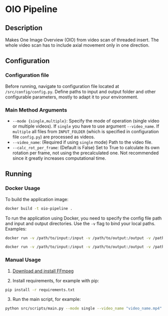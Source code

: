 # OIO Pipeline

## Description
Makes One Image Overview (OIO) from video scan of threaded insert. The whole video scan has to include axial movement only in one direction.

## Configuration

### Configuration file
Before running, navigate to configuration file located at `/src/config/config.py`. Define paths to input and output folder and other configurable parameters, mostly to adapt it to your environment.

### Main Method Arguments
- `--mode {single,multiple}`: Specify the mode of operation (single video or multiple videos). If `single` you have to use argument `--video_name`. If `multiple` all files from `INPUT_FOLDER` (which is specified in configuration file `config.py`) are processed as videos.
- `--video_name`: (Required if using `single` mode) Path to the video file.
- `--calc_rot_per_frame`: (Default is False) Set to True to calculate its own rotation per frame, not using the precalculated one. Not recommended since it greatly increases computational time.

## Running
### Docker Usage
To build the application image:
```bash
docker build -t oio-pipeline .
```
To run the application using Docker, you need to specify the config file path and input and output directories. Use the `-v` flag to bind your local paths.
Examples:
```bash
docker run -v /path/to/input:/input -v /path/to/output:/output -v /path/to/config/config.py:/app/src/config/config.py oio-pipeline --mode multiple
```
```bash
docker run -v /path/to/input:/input -v /path/to/output:/output -v /path/to/config/config.py:/app/src/config/config.py oio-pipeline --mode single --video_name "video_name.mp4"
```

### Manual Usage
1. [Download and install FFmpeg](https://ffmpeg.org/download.html)

2. Install requirements, for example with pip:
```bash
pip install -r requirements.txt
```
3. Run the main script, for example:
```bash
python src/scripts/main.py --mode single --video_name "video_name.mp4"
```
